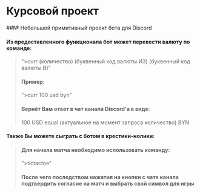 # Курсовой проект

##№ Небольшой примитивный проект бота для Discord

#### Из предоставленного функционала бот может перевести валюту по команде:

> ">curr (количество) (буквенный код валюты ИЗ) (буквенный код валюты В)"
> #### Пример:
> ">curr 100 usd byn"
> #### Вернёт Вам ответ в чат канала Discord'a в виде:
> 100 USD equal (актуальное на момент запроса количество) BYN

#### Также Вы можете сыграть с ботом в крестики-нолики:

> #### Для начала матча необходимо использовать команду:
> ">tictactoe"
> #### После чего последством нажатия на кнопки с чате канала подтвердить согласие на матч и выбрать свой символ для игры
